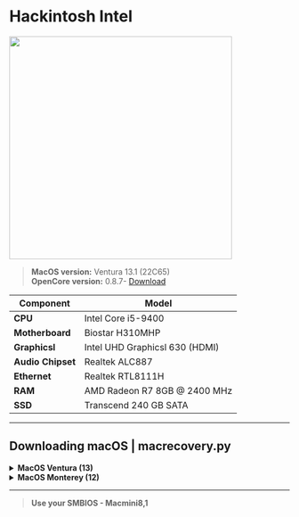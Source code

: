 # <b>Hackintosh Intel</b><br>
<img src="https://sun9-72.userapi.com/impg/wu-fv3NI1DdwNWsszD9mRtCkGq0pTRXsPQjq1A/h303_TfAz9k.jpg?size=1280x640&quality=95&sign=3aec94c3dac06df38f423d480bab9344&c_uniq_tag=jUDccVok9P7Pc5P7cRZtzKJKrFappo72sGiu-uYz-ok&type=album" alt="" width="400"><br>
<blockquote><b>MacOS version:</b> Ventura 13.1 (22C65)<br>
<b>OpenCore version:</b> 0.8.7- <a href="https://dortania.github.io/builds/" target="_blank">Download</a><br>
</blockquote>

| Component| Model |
| ------------- | ------------- |
| <b>CPU</b>  | Intel Core i5-9400  |
| <b>Motherboard</b>  | Biostar H310MHP  |
| <b>Graphicsl</b>  | Intel UHD Graphicsl 630 (HDMI) |
| <b>Audio Chipset</b>  | Realtek ALC887  |
| <b>Ethernet</b>  | Realtek RTL8111H  |
| <b>RAM</b>  | AMD Radeon R7 8GB @ 2400 MHz|
| <b>SSD</b>  | Transcend 240 GB SATA   |<hr>
<hr>
<h2><b>Downloading macOS | macrecovery.py<b></h2>
<details>
<summary>MacOS Ventura (13)</summary>
<p><CODE>macappstores://apps.apple.com/app/macos-ventura/id1638787999?mt=12</CODE></p>
</details>
<details>
<summary>MacOS Monterey (12)</summary>
<p><CODE>macappstores://apps.apple.com/us/app/macos-monterey/id1576738294?mt=12</CODE></p>
</details>
<hr>
<blockquote><b>Use your SMBIOS - Macmini8,1</b></blockquote>
 
